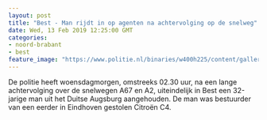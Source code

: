 ```yaml
---
layout: post
title: "Best - Man rijdt in op agenten na achtervolging op de snelweg"
date: Wed, 13 Feb 2019 12:25:00 GMT
categories: 
- noord-brabant 
- best 
feature_image: "https://www.politie.nl/binaries/w400h225/content/gallery/politie/stockfotos/infra-en-voertuigen/voertuig-langs-weg.jpg"
---
```


De politie heeft woensdagmorgen, omstreeks 02.30 uur, na een lange achtervolging over de snelwegen A67 en A2, uiteindelijk in Best een 32-jarige man uit het Duitse Augsburg aangehouden. De man was bestuurder van een eerder in Eindhoven gestolen Citroën C4.
